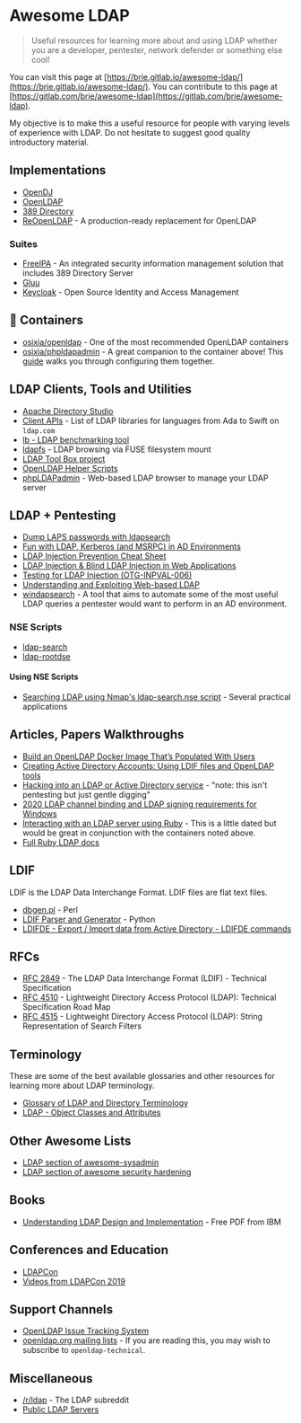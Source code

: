 # Awesome LDAP
> Useful resources for learning more about and using LDAP whether you are a developer, pentester, network defender or something else cool! 

You can visit this page at [https://brie.gitlab.io/awesome-ldap/](https://brie.gitlab.io/awesome-ldap/). You can contribute to this page at [https://gitlab.com/brie/awesome-ldap](https://gitlab.com/brie/awesome-ldap).

My objective is to make this a useful resource for people with varying levels of experience with LDAP. Do not hesitate to suggest good quality introductory material. 


## Implementations
  - [OpenDJ](https://www.openidentityplatform.org/opendj)
  - [OpenLDAP](https://www.openldap.org/)
  - [389 Directory](https://directory.fedoraproject.org/)
  - [ReOpenLDAP](https://github.com/erthink/ReOpenLDAP) - A production-ready replacement for OpenLDAP

### Suites
  - [FreeIPA](https://www.freeipa.org/page/Main_Page) - An integrated security information management solution that includes 389 Directory Server
  - [Gluu](https://www.gluu.org/)
  - [Keycloak](https://www.keycloak.org/) - Open Source Identity and Access Management

## :whale: Containers
  - [osixia/openldap](https://hub.docker.com/r/osixia/openldap/) - One of the most recommended OpenLDAP containers
  - [osixia/phpldapadmin](https://hub.docker.com/r/osixia/phpldapadmin/) - A great companion to the container above! This [guide](https://scytalelabs.com/setup-and-configure-openldap-using-docker-image-on-ubuntu-16-04/) walks you through configuring them together.

## LDAP Clients, Tools and Utilities
  - [Apache Directory Studio](https://directory.apache.org/studio/)
  - [Client APIs](https://ldap.com/client-apis/) - List of LDAP libraries for languages from Ada to Swift on `ldap.com`
  - [lb - LDAP benchmarking tool](https://github.com/hamano/lb)
  - [ldapfs](https://github.com/mgale/ldapfs) - LDAP browsing via FUSE filesystem mount
  - [LDAP Tool Box project](https://ltb-project.org/doku.php)
  - [OpenLDAP Helper Scripts](https://www.port389.org/docs/389ds/scripts.html)
  - [phpLDAPadmin](http://phpldapadmin.sourceforge.net/wiki/index.php/Main_Page) - Web-based LDAP browser to manage your LDAP server

## LDAP + Pentesting
  - [Dump LAPS passwords with ldapsearch](https://room362.com/post/2017/dump-laps-passwords-with-ldapsearch/)
  - [Fun with LDAP, Kerberos (and MSRPC) in AD Environments](https://speakerdeck.com/ropnop/fun-with-ldap-kerberos-and-msrpc-in-ad-environments?slide=17)
  - [LDAP Injection Prevention Cheat Sheet](https://cheatsheetseries.owasp.org/cheatsheets/LDAP_Injection_Prevention_Cheat_Sheet.html)
  - [LDAP Injection & Blind LDAP Injection in Web Applications](https://www.blackhat.com/presentations/bh-europe-08/Alonso-Parada/Whitepaper/bh-eu-08-alonso-parada-WP.pdf)
  - [Testing for LDAP Injection (OTG-INPVAL-006)](https://kennel209.gitbooks.io/owasp-testing-guide-v4/en/web_application_security_testing/testing_for_ldap_injection_otg-inpval-006.html)
  - [Understanding and Exploiting Web-based LDAP](https://www.sans.org/blog/understanding-and-exploiting-web-based-ldap/)
  - [windapsearch](https://github.com/ropnop/windapsearch) - A tool that aims to automate some of the most useful LDAP queries a pentester would want to perform in an AD environment.
### NSE Scripts
  - [ldap-search](https://nmap.org/nsedoc/scripts/ldap-search.html)
  - [ldap-rootdse](https://nmap.org/nsedoc/scripts/ldap-rootdse.html)
#### Using NSE Scripts
  - [Searching LDAP using Nmap's ldap-search.nse script](https://fadedlab.wordpress.com/2017/07/25/searching-ldap-using-nmaps-ldap-search-nse/) - Several practical applications

## Articles, Papers Walkthroughs
  - [Build an OpenLDAP Docker Image That’s Populated With Users](https://medium.com/better-programming/ldap-docker-image-with-populated-users-3a5b4d090aa4)
  - [Creating Active Directory Accounts: Using LDIF files and OpenLDAP tools](http://pig.made-it.com/pig-adusers.html)
  - [Hacking into an LDAP or Active Directory service](https://pub.nethence.com/server/active-directory) - "note: this isn't pentesting but just gentle digging"
  - [2020 LDAP channel binding and LDAP signing requirements for Windows](https://support.microsoft.com/en-us/help/4520412/2020-ldap-channel-binding-and-ldap-signing-requirements-for-windows)
  - [Interacting with an LDAP server using Ruby](https://www.tutorialspoint.com/ruby/ruby_ldap.htm) - This is a little dated but would be great in conjunction with the containers noted above.
  - [Full Ruby LDAP docs](http://ruby-ldap.sourceforge.net/rdoc/)

## LDIF 
LDIF is the LDAP Data Interchange Format. LDIF files are flat text files. 

  - [dbgen.pl](https://linux.die.net/man/1/dbgen.pl) - Perl
  - [LDIF Parser and Generator](https://www.python-ldap.org/en/latest/reference/ldif.html) - Python 
  - [LDIFDE - Export / Import data from Active Directory - LDIFDE commands ](https://support.microsoft.com/en-us/help/555636)

## RFCs
  - [RFC 2849](https://tools.ietf.org/html/rfc2849) - The LDAP Data Interchange Format (LDIF) - Technical Specification
  - [RFC 4510](https://tools.ietf.org/html/rfc4510) -  Lightweight Directory Access Protocol (LDAP): Technical Specification Road Map
  - [RFC 4515](https://tools.ietf.org/html/rfc4515) - Lightweight Directory Access Protocol (LDAP): String Representation of Search Filters

## Terminology
These are some of the best available glossaries and other resources for learning more about LDAP terminology.

  - [Glossary of LDAP and Directory Terminology](https://ldapwiki.com/wiki/Glossary%20Of%20LDAP%20And%20Directory%20Terminology)
  - [LDAP - Object Classes and Attributes](https://www.zytrax.com/books/ldap/ape/)


## Other Awesome Lists
  - [LDAP section of awesome-sysadmin](https://github.com/n1trux/awesome-sysadmin#ldap)
  - [LDAP section of awesome security hardening](https://github.com/decalage2/awesome-security-hardening#ldap)

## Books
  - [Understanding LDAP Design and Implementation](https://www.redbooks.ibm.com/redbooks/pdfs/sg244986.pdf) - Free PDF from IBM


## Conferences and Education
  - [LDAPCon](https://ldapcon.org/2019/)
  - [Videos from LDAPCon 2019](https://www.youtube.com/channel/UCbozYVV-XTqzx-eTSI4I84A/videos)

## Support Channels
  - [OpenLDAP Issue Tracking System](https://bugs.openldap.org/)
  - [openldap.org mailing lists](https://lists.openldap.org/hyperkitty/) - If you are reading this, you may wish to subscribe to `openldap-technical`. 

## Miscellaneous
  - [/r/ldap](https://reddit.com/r/ldap) - The LDAP subreddit
  - [Public LDAP Servers](https://ldapwiki.com/wiki/Public%20LDAP%20Servers)
